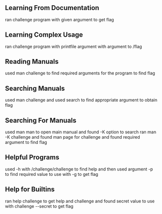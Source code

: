 ## Learning From Documentation
ran challenge program with given argument to get flag

## Learning Complex Usage
ran challenge program with printfile argument with argument to /flag

## Reading Manuals
used man challenge to find required arguments for the program to find flag

## Searching Manuals
used man challenge and used search to find appropriate argument to obtain flag

## Searching For Manuals
used man man to open main manual and found -K option to search
ran man -K challenge and found man page for challenge and found required argument to find flag

## Helpful Programs
used -h with /challenge/challenge to find help and then used argument -p to find required value to use with -g to get flag

## Help for Builtins
ran help challenge to get help and challenge and found secret value to use with challenge --secret to get flag

